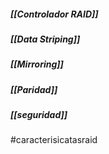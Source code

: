 ##### [[Controlador RAID]]

##### [[Data Striping]]

##### [[Mirroring]]

##### [[Paridad]]

##### [[seguridad]]


#caracterisicatasraid